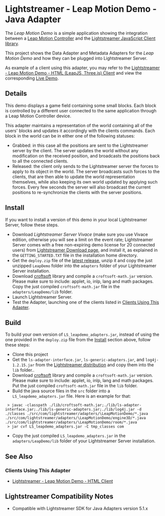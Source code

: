 # Lightstreamer - Leap Motion Demo - Java Adapter #
<!-- START DESCRIPTION lightstreamer-example-leapmotion-adapter-java -->

The *Leap Motion Demo* is a simple application showing the integration between a [Leap Motion Controller](https://www.leapmotion.com/) and the [Lightstreamer JavaScript Client library](http://www.lightstreamer.com/docs/client_javascript_uni_api/index.html).

This project shows the Data Adapter and Metadata Adapters for the *Leap Motion Demo* and how they can be plugged into Lightstreamer Server.

As example of a client using this adapter, you may refer to the [Lightstreamer - Leap Motion Demo - HTML (LeapJS, Three.js) Client](https://github.com/Weswit/Lightstreamer-example-LeapMotion-client-javascript) and view the corresponding [Live Demo](http://demos.lightstreamer.com/LeapDemo/).

## Details

This demo displays a game field containing some small blocks. Each block is controlled by a different user connected to the same application through a Leap Motion Controller device. 

This adapter maintains a representation of the world containing all of the users' blocks and updates it accordingly with the clients commands.
Each block in the world can be in either one of the following statuses:

* Grabbed: in this case all the positions are sent to the Lightstreamer server by the client. The server updates the world without any 
modification on the received position, and broadcasts the positions back to all the connected clients. 
* Released: the client only sends to the Lightstreamer server the forces to apply to its object in the world. The server broadcasts such forces to 
the clients, that are then able to update the world representation themselves, while also keeping its own world updated by 
applying such forces. Every few seconds the server will also broadcast the current positions to re-synchronize the clients with the 
server positions. 

<!-- END DESCRIPTION lightstreamer-example-leapmotion-adapter-java -->

## Install
If you want to install a version of this demo in your local Lightstreamer Server, follow these steps.
* Download *Lightstreamer Server Vivace* (make sure you use Vivace edition, otherwise you will see a limit on the event rate; Lightstreamer Server comes with a free non-expiring demo license for 20 connected users) from [Lightstreamer Download page](http://www.lightstreamer.com/download.htm), and install it, as explained in the `GETTING_STARTED.TXT` file in the installation home directory.
* Get the `deploy.zip` file of the [latest release](https://github.com/Weswit/Lightstreamer-example-LeapMotion-adapter-java/releases), unzip it and copy the just unzipped `LeapDemo` folder into the `adapters` folder of your Lightstreamer Server installation.
* Download [croftsoft](http://sourceforge.net/projects/croftsoft/files/) library and compile a `croftsoft-math.jar` version. Please make sure to include: applet, io, inlp, lang and math packages. Copy the just compiled `croftsoft-math.jar` file in the `adapters/LeapDemo/lib` folder.
* Launch Lightstreamer Server.
* Test the Adapter, launching one of the clients listed in [Clients Using This Adapter](https://github.com/Weswit/Lightstreamer-example-LeapMotion-adapter-java#clients-using-this-adapter).

## Build
To build your own version of `LS_leapdemo_adapters.jar`, instead of using the one provided in the `deploy.zip` file from the [Install](https://github.com/Weswit/Lightstreamer-example-LeapMotion-adapter-java#install) section above, follow these steps:
* Clone this project
* Get the `ls-adapter-interface.jar`, `ls-generic-adapters.jar`, and `log4j-1.2.15.jar` from the [Lightstreamer distribution](http://www.lightstreamer.com/download) and copy them into the `lib` folder..
* Download [croftsoft](http://sourceforge.net/projects/croftsoft/files/) library and compile a `croftsoft-math.jar` version. Please make sure to include: applet, io, inlp, lang and math packages. Put the just compiled `croftsoft-math.jar` file in the `lib` folder.
* Build the java source files in the `src` folder into a `LS_leapdemo_adapters.jar` file. Here is an example for that:
```
 > javac -classpath ./lib/croftsoft-math.jar;./lib/ls-adapter-interface.jar;./lib/ls-generic-adapters.jar;./lib/log4j.jar -d ./classes ./src/com/lightstreamer/adapters/\LeapMotionDemo/*.java ./src/com/lightstreamer/adapters/\LeapMotionDemo/engine3D/*.java ./src/com/lightstreamer/adapters/\LeapMotionDemo/room/*.java
 > jar cvf LS_leapdemo_adapters.jar -C tmp_classes com
```
* Copy the just compiled `LS_leapdemo_adapters.jar` in the `adapters/LeapDemo/lib` folder of your Lightstreamer Server installation.


## See Also 

### Clients Using This Adapter
<!-- START RELATED_ENTRIES -->

* [Lightstreamer - Leap Motion Demo - HTML Client](https://github.com/Weswit/Lightstreamer-example-LeapMotion-client-javascript)

<!-- END RELATED_ENTRIES -->

## Lightstreamer Compatibility Notes

* Compatible with Lightstreamer SDK for Java Adapters version 5.1.x
